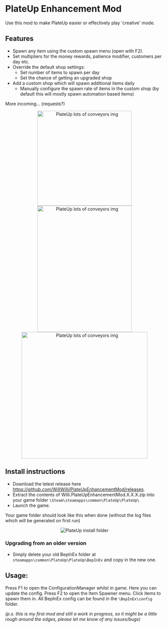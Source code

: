 # PlateUp Enhancement Mod

Use this mod to make PlateUp easier or effectively play 'creative' mode.

## Features

- Spawn any item using the custom spawn menu (open with F2).
- Set multipliers for the money rewards, patience modifier, customers per day etc.
- Override the default shop settings: 
    - Set number of items to spawn per day
    - Set the chance of getting an upgraded shop
- Add a custom shop which will spawn additional items daily
    - Manually configure the spawn rate of items in the custom shop (by default this will mostly spawn automation based items)

More incoming... (requests?)

<p align="center">
  <img src="https://i.imgur.com/sAqJN27.png" alt="PlateUp lots of conveyors img" height = 300>
  <br>
  <img src="https://i.imgur.com/78G39tD.png" alt="PlateUp lots of conveyors img" width="300", height = 400>
  <img src="https://i.imgur.com/L6nFcYm.png" alt="PlateUp lots of conveyors img" height="400"
</p>

## Install instructions

- Download the letest release here https://github.com/WillWilli/PlateUpEnhancementMod/releases. 
- Extract the contents of Willi.PlateUpEnhancementMod.X.X.X.zip into your game folder ```\Steam\steamapps\common\PlateUp\PlateUp\``` 
- Launch the game.

Your game folder should look like this when done (without the log files which will be generated on first run)

<p align="center">
  <img src="https://i.imgur.com/0bnsYin.png" alt="PlateUp install folder" >
</p>

### Upgrading from an older version

- Simply delete your old BepInEx folder at ```steamapps\common\PlateUp\PlateUp\BepInEx``` and copy in the new one.

## Usage: 

Press F1 to open the ConfigurationManager whilst in game. Here you can update the config.
Press F2 to open the Item Spawner menu. Click items to spawn them in.
All BepInEx config can be found in the ```\BepInEx\config``` folder. 


*(p.s. this is my first mod and still a work in progress, so it might be a little rough around the edges, please let me know of any issues/bugs)*